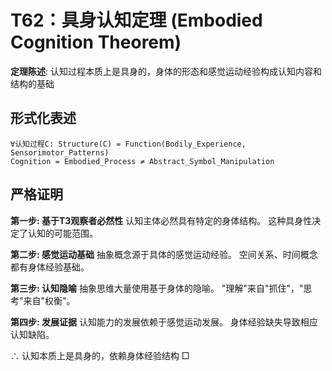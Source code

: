 # T62：具身认知定理 (Embodied Cognition Theorem)

**定理陈述**: 认知过程本质上是具身的，身体的形态和感觉运动经验构成认知内容和结构的基础

## 形式化表述
```
∀认知过程C: Structure(C) = Function(Bodily_Experience, Sensorimotor_Patterns)
Cognition = Embodied_Process ≠ Abstract_Symbol_Manipulation
```

## 严格证明

**第一步: 基于T3观察者必然性**
认知主体必然具有特定的身体结构。
这种具身性决定了认知的可能范围。

**第二步: 感觉运动基础**
抽象概念源于具体的感觉运动经验。
空间关系、时间概念都有身体经验基础。

**第三步: 认知隐喻**
抽象思维大量使用基于身体的隐喻。
"理解"来自"抓住"，"思考"来自"权衡"。

**第四步: 发展证据**
认知能力的发展依赖于感觉运动发展。
身体经验缺失导致相应认知缺陷。

∴ 认知本质上是具身的，依赖身体经验结构 □